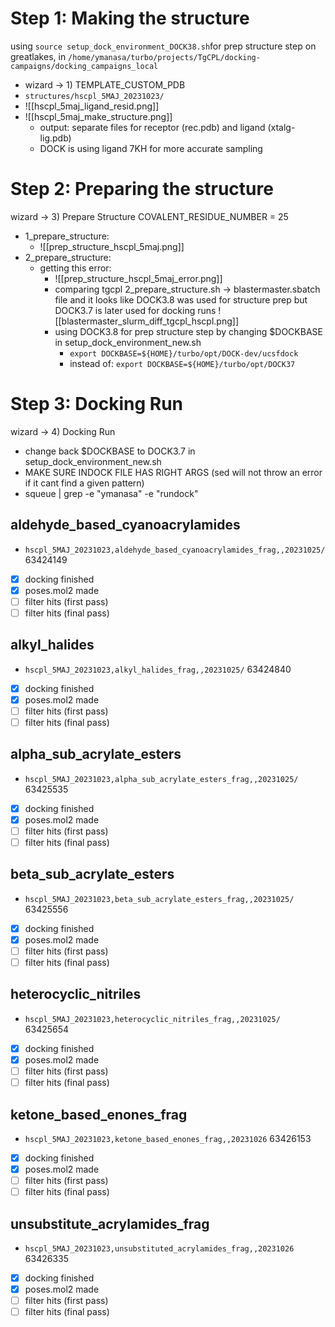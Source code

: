 # Step 1: Making the structure 
using `source setup_dock_environment_DOCK38.sh`for prep structure step
on greatlakes, in `/home/ymanasa/turbo/projects/TgCPL/docking-campaigns/docking_campaigns_local`
- wizard -> 1) TEMPLATE_CUSTOM_PDB
- `structures/hscpl_5MAJ_20231023/`
- ![[hscpl_5maj_ligand_resid.png]]
- ![[hscpl_5maj_make_structure.png]]
	- output: separate files for receptor (rec.pdb) and ligand (xtalg-lig.pdb)
	- DOCK is using ligand 7KH for more accurate sampling 
# Step 2: Preparing the structure 
wizard -> 3) Prepare Structure 
COVALENT_RESIDUE_NUMBER = 25 
- 1_prepare_structure: 
	- ![[prep_structure_hscpl_5maj.png]]
- 2_prepare_structure:
	- getting this error:
		- ![[prep_structure_hscpl_5maj_error.png]]
		- comparing tgcpl 2_prepare_structure.sh -> blastermaster.sbatch file and it looks like DOCK3.8 was used for structure prep but DOCK3.7 is later used for docking runs
		![[blastermaster_slurm_diff_tgcpl_hscpl.png]]
		- using DOCK3.8 for prep structure step by changing $DOCKBASE in setup_dock_environment_new.sh
			- `export DOCKBASE=${HOME}/turbo/opt/DOCK-dev/ucsfdock`
			- instead of: `export DOCKBASE=${HOME}/turbo/opt/DOCK37`
# Step 3: Docking Run
wizard -> 4) Docking Run
- change back $DOCKBASE to DOCK3.7 in setup_dock_environment_new.sh 
- MAKE SURE INDOCK FILE HAS RIGHT ARGS (sed will not throw an error if it cant find a given pattern)
- squeue | grep -e "ymanasa" -e "rundock"
## aldehyde_based_cyanoacrylamides
- `hscpl_5MAJ_20231023,aldehyde_based_cyanoacrylamides_frag,,20231025/`
63424149
- [x] docking finished
- [x] poses.mol2 made
- [ ] filter hits (first pass)
- [ ] filter hits (final pass)
## alkyl_halides
- `hscpl_5MAJ_20231023,alkyl_halides_frag,,20231025/`
63424840
- [x] docking finished
- [x] poses.mol2 made
- [ ] filter hits (first pass)
- [ ] filter hits (final pass)
## alpha_sub_acrylate_esters
- `hscpl_5MAJ_20231023,alpha_sub_acrylate_esters_frag,,20231025/`
63425535
- [x] docking finished
- [x] poses.mol2 made
- [ ] filter hits (first pass)
- [ ] filter hits (final pass)
## beta_sub_acrylate_esters
- `hscpl_5MAJ_20231023,beta_sub_acrylate_esters_frag,,20231025/`
63425556
- [x] docking finished
- [x] poses.mol2 made
- [ ] filter hits (first pass)
- [ ] filter hits (final pass)
## heterocyclic_nitriles
- `hscpl_5MAJ_20231023,heterocyclic_nitriles_frag,,20231025/`
63425654
- [x] docking finished
- [x] poses.mol2 made
- [ ] filter hits (first pass)
- [ ] filter hits (final pass)
## ketone_based_enones_frag
- `hscpl_5MAJ_20231023,ketone_based_enones_frag,,20231026`
63426153
- [x] docking finished
- [x] poses.mol2 made
- [ ] filter hits (first pass)
- [ ] filter hits (final pass)

## unsubstitute_acrylamides_frag
- `hscpl_5MAJ_20231023,unsubstituted_acrylamides_frag,,20231026`
63426335
- [x] docking finished
- [x] poses.mol2 made
- [ ] filter hits (first pass)
- [ ] filter hits (final pass)